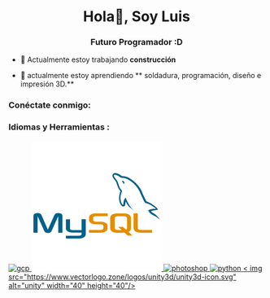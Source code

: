 <h1 align="center">Hola👋, Soy Luis</h1>
<h3 align="center">Futuro Programador :D</h3>

- 🔭 Actualmente estoy trabajando **construcción**

- 🌱 actualmente estoy aprendiendo ** soldadura, programación, diseño e impresión 3D.**

<h3 align="left">Conéctate conmigo:</h3>
<p align="left">
</p>

<h3 align="left">Idiomas y Herramientas :</h3>
<p align="left"> <a href="https://cloud.google.com" target="_blank" rel="noreferrer"> <img src="https://www. vectorlogo.zone/logos/google_cloud/google_cloud-icon.svg" alt="gcp" width="40" height="40"/> </a> <a href="https://www.mysql.com/ " target="_blank" rel="noreferrer"> <img src="https://raw.githubusercontent.com/devicons/devicon/master/icons/mysql/mysql-original-wordmark.svg" alt="mysql" ancho="40" alto="40"/> </a> <a href="https://www.photoshop.com/en" target="_blank" rel="noreferrer"> <img src="https ://raw.githubusercontent.com/devicons/devicon/master/icons/photoshop/photoshop-line.svg" alt="photoshop" width="40" height="40"/> </a> <a href= "https://www.python.org" target="_blank" rel="noreferrer"> <img src="https://raw.githubusercontent.com/devicons/devicon/master/icons/python/python-original .svg" alt="python" width="40" height="40"/> </a> <a href="https://unity.com/" target="_blank" rel="noreferrer"> < img src="https://www.vectorlogo.zone/logos/unity3d/unity3d-icon.svg" alt="unity" width="40" height="40"/> </a> </p>
